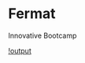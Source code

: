 # Fermat
Innovative Bootcamp 


[!output](https://github.com/sirilalithaadapa/Fermat/blob/master/WhatsApp-Video-2021-10-10-at-12.43.30-AM.gif)
